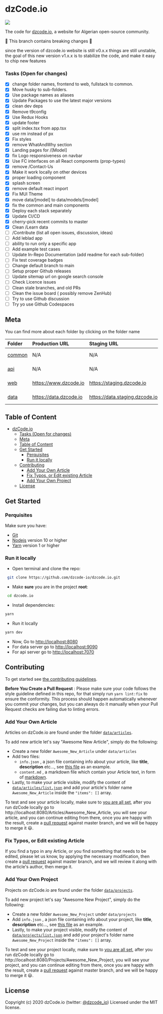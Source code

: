 # dzCode.io

[<img src="http://img.shields.io/badge/Join%20us%20on%20Slack-@dzCode.io-yellow.svg?logo=slack">](https://join.slack.com/t/dzcode/shared_invite/zt-ek9kscb7-m8z_~cBjX79l~uchuABPFQ)

The code for [dzcode.io](https://dzcode.io), a website for Algerian open-source community.

🚧 This branch contains breaking changes 🚧

since the version of dzcode.io website is still v0.x.x things are still unstable, the goal of this new version v1.x.x is to stabilize the code, and make it easy to chip new features

### Tasks (Open for changes)

- [x] change folder names, frontend to web, fullstack to common.
- [x] Move husky to sub-folders.
- [x] Use package names as aliases
- [x] Update Packages to use the latest major versions
- [x] clean dev deps
- [x] Remove t9config
- [x] Use Redux Hooks
- [x] update footer
- [x] split index.tsx from app.tsx
- [x] use rm instead of px
- [x] Fix styles
- [x] remove WhatAndWhy section
- [x] Landing pages for /[Model]
- [x] fix Logo responsiveness on navbar
- [x] Use FC interfaces on all React components (prop-types)
- [x] remove /Contact-Us
- [x] Make it work locally on other devices
- [x] proper loading component
- [x] splash screen
- [x] remove default react import
- [x] Fix MUI Theme
- [x] move data/[model] to data/models/[model]
- [x] fix the common and main components
- [x] Deploy each stack separately
- [x] Update CI/CD
- [x] cherry-pick recent commits to master
- [x] Clean /Learn data
- [ ] /Contribute (list all open issues, discussion, ideas)
- [ ] Add leblad app
- [ ] ability to run only a specific app
- [ ] Add example test cases
- [ ] Update In-Repo Documentation (add readme for each sub-folder)
- [ ] Fix test coverage badges
- [ ] Change default branch to main
- [ ] Setup proper Github releases
- [ ] Update sitemap url on google search console
- [ ] Check Licence issues
- [ ] Clean stale branches, and old PRs
- [ ] Clean the issue board ( possibly remove ZenHub)
- [ ] Try to use Github discussion
- [ ] Try yo use Github Codespaces

## Meta

You can find more about each folder by clicking on the folder name

| Folder             | Production URL         | Staging URL                    | Coverage                                                                                                                       |
| :----------------- | :--------------------- | :----------------------------- | :----------------------------------------------------------------------------------------------------------------------------- |
| [common](./common) | N/A                    | N/A                            | [![codecov](https://codecov.io/gh/dzcode-io/dzcode.io/graph/badge.svg?flag=common)](https://codecov.io/gh/dzcode-io/dzcode.io) |
| [api](./api)       | N/A                    | N/A                            | [![codecov](https://codecov.io/gh/dzcode-io/dzcode.io/graph/badge.svg?flag=api)](https://codecov.io/gh/dzcode-io/dzcode.io)    |
| [web](./web)       | https://www.dzcode.io  | https://staging.dzcode.io      | [![codecov](https://codecov.io/gh/dzcode-io/dzcode.io/graph/badge.svg?flag=web)](https://codecov.io/gh/dzcode-io/dzcode.io)    |
| [data](./data)     | https://data.dzcode.io | https://data.staging.dzcode.io | [![codecov](https://codecov.io/gh/dzcode-io/dzcode.io/graph/badge.svg?flag=data)](https://codecov.io/gh/dzcode-io/dzcode.io)   |

## Table of Content

- [dzCode.io](#dzcodeio)
    - [Tasks (Open for changes)](#tasks-open-for-changes)
  - [Meta](#meta)
  - [Table of Content](#table-of-content)
  - [Get Started](#get-started)
    - [Perquisites](#perquisites)
    - [Run it locally](#run-it-locally)
  - [Contributing](#contributing)
    - [Add Your Own Article](#add-your-own-article)
    - [Fix Typos, or Edit existing Article](#fix-typos-or-edit-existing-article)
    - [Add Your Own Project](#add-your-own-project)
  - [License](#license)

## Get Started

### Perquisites

Make sure you have:

- [Git](https://git-scm.com/)
- [Nodejs](https://nodejs.org/) version 10 or higher
- [Yarn](https://yarnpkg.com/) version 1 or higher

### Run it locally

- Open terminal and clone the repo:

```sh
 git clone https://github.com/dzcode-io/dzcode.io.git
```

- Make **sure** you are in the project **root**:

```sh
 cd dzcode.io
```

- Install dependencies:

```sh
yarn
```

- Run it locally

```sh
yarn dev
```

- Now, Go to <http://localhost:8080>
- For data server go to <http://localhost:9090>
- For api server go to <http://localhost:7070>

## Contributing

To get started see [the contributing guidelines](https://github.com/dzcode-io/dzcode.io/blob/master/.github/CONTRIBUTING.md).

**Before You Create a Pull Request** :
Please make sure your code follows the style guideline defined in this repo, for that simply run `yarn lint:fix` to ensure the conformity. This process should happen automatically whenever you commit your changes, but you can always do it manually when your Pull Request checks are failing due to linting errors.

### Add Your Own Article

Articles on dzCode.io are found under the folder [`data/articles`](https://github.com/dzcode-io/dzcode.io/tree/master/data/articles).

To add new article let's say "Awesome New Article", simply do the following:

- Create a new folder `Awesome_New_Article` under `data/articles`
- Add two files:
  - `info.json` , a json file containing info about your article, like **title**, **description** etc..., see [this file](https://github.com/dzcode-io/dzcode.io/blob/master/data/articles/Welcome_to_dzCode/info.json) as an example.
  - `content.md` , a markdown file which contain your Article text, in form of [markdown](https://www.markdownguide.org/).
- Lastly, to make your article visible, modify the content of [`data/articles/list.json`](https://github.com/dzcode-io/dzcode.io/blob/master/data/articles/list.json) and add your article's folder name `Awesome_New_Article` inside the `"items": []` array.

To test and see your article locally, make sure to [you are all set](#get-started), after you run dzCode locally go to http://localhost:8080/Articles/Awesome_New_Article, you will see your article, and you can continue editing from there, once you are happy with the result, create a [pull request](https://docs.github.com/en/github/collaborating-with-issues-and-pull-requests/about-pull-requests) against master branch, and we will be happy to merge it 😃.

### Fix Typos, or Edit existing Article

If you find a typo in any Article, or you find something that needs to be edited, please let us know, by applying the necessary modification, then create a [pull request](https://docs.github.com/en/github/collaborating-with-issues-and-pull-requests/about-pull-requests) against master branch, and we will review it along with the article's author, then merge it.

### Add Your Own Project

Projects on dzCode.io are found under the folder [`data/projects`](https://github.com/dzcode-io/dzcode.io/tree/master/data/projects).

To add new project let's say "Awesome New Project", simply do the following:

- Create a new folder `Awesome_New_Project` under `data/projects`
- Add `info.json` , a json file containing info about your project, like **title**, **description** etc..., see [this file](https://github.com/dzcode-io/dzcode.io/tree/master/data/projects/Project_1/info.json) as an example.
- Lastly, to make your project visible, modify the content of [`data/projects/list.json`](https://github.com/dzcode-io/dzcode.io/blob/master/data/projects/list.json) and add your project's folder name `Awesome_New_Project` inside the `"items": []` array.

To test and see your project locally, make sure to [you are all set](#get-started), after you run dzCode locally go to http://localhost:8080/Projects/Awesome_New_Project, you will see your project, and you can continue editing from there, once you are happy with the result, create a [pull request](https://docs.github.com/en/github/collaborating-with-issues-and-pull-requests/about-pull-requests) against master branch, and we will be happy to merge it 😃.

## License

Copyright (c) 2020 dzCode.io (twitter: [@dzcode_io](https://twitter.com/dzcode_io)) Licensed under the MIT license.
